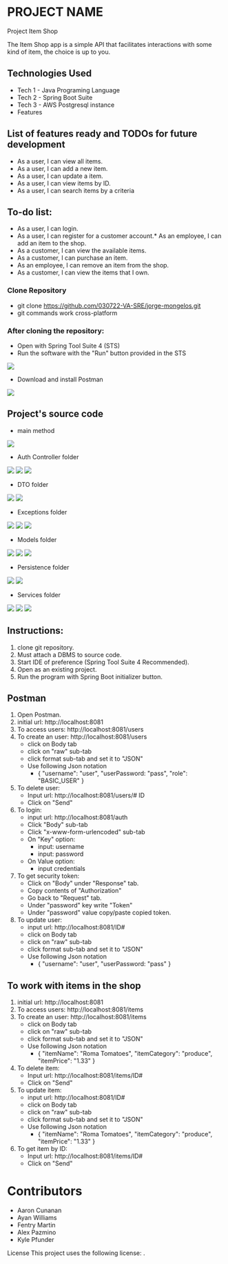 # PROJECT NAME
Project Item Shop

The Item Shop app is a simple API that facilitates
interactions with some kind of item, the choice is up to you.

## Technologies Used
* Tech 1 - Java Programing Language
* Tech 2 - Spring Boot Suite
* Tech 3 - AWS Postgresql instance
* Features

## List of features ready and TODOs for future development

* As a user, I can view all items.
* As a user, I can add a new item.
* As a user, I can update a item.
* As a user, I can view items by ID.
* As a user, I can search items by a criteria

## To-do list:
* As a user, I can login.
* As a user, I can register for a customer account.* As an employee, I can add an item to the shop.
* As a customer, I can view the available items.
* As a customer, I can purchase an item.
* As an employee, I can remove an item from the shop.
* As a customer, I can view the items that I own.

### Clone Repository

* git clone https://github.com/030722-VA-SRE/jorge-mongelos.git
* git commands work cross-platform
### After cloning the repository:
* Open with Spring Tool Suite 4 (STS)
* Run the software with the "Run" button provided in the STS

<img src="https://github.com/030722-VA-SRE/jorge-mongelos/blob/main/images/STS.jpg">

* Download and install Postman

<img src="https://github.com/030722-VA-SRE/jorge-mongelos/blob/main/images/Postman.jpg">

## Project's source code

* main method

<img src="https://github.com/030722-VA-SRE/jorge-mongelos/blob/main/images/mainMethod.jpg">

* Auth Controller folder

<img src="https://github.com/030722-VA-SRE/jorge-mongelos/blob/main/images/AuthController.java.jpg">
<img src="https://github.com/030722-VA-SRE/jorge-mongelos/blob/main/images/ItemsController.jpg">
<img src="https://github.com/030722-VA-SRE/jorge-mongelos/blob/main/images/UsersController.jpg">

* DTO folder

<img src="https://github.com/030722-VA-SRE/jorge-mongelos/blob/main/images/ItemsDTO.jpg">
<img src="https://github.com/030722-VA-SRE/jorge-mongelos/blob/main/images/UsersDTO.jpg">

* Exceptions folder

<img src="https://github.com/030722-VA-SRE/jorge-mongelos/blob/main/images/AuthenticationException.c">
<img src="https://github.com/030722-VA-SRE/jorge-mongelos/blob/main/images/ItemsNotFoundException.png">
<img src="https://github.com/030722-VA-SRE/jorge-mongelos/blob/main/images/UserNotFoundException.png">

* Models folder

<img src="https://github.com/030722-VA-SRE/jorge-mongelos/blob/main/images/Items.png">
<img src="https://github.com/030722-VA-SRE/jorge-mongelos/blob/main/images/Users.png">
<img src="https://github.com/030722-VA-SRE/jorge-mongelos/blob/main/images/UsersRole.png">

* Persistence folder

<img src="https://github.com/030722-VA-SRE/jorge-mongelos/blob/main/images/UsersRepository.png">
<img src="https://github.com/030722-VA-SRE/jorge-mongelos/blob/main/images/ItemsRepository.png">

* Services folder

<img src="https://github.com/030722-VA-SRE/jorge-mongelos/blob/main/images/AuthServices.png">
<img src="https://github.com/030722-VA-SRE/jorge-mongelos/blob/main/images/UsersRepository.png">
<img src="https://github.com/030722-VA-SRE/jorge-mongelos/blob/main/images/UsersRepository.png">

## Instructions:
1. clone git repository.
2. Must attach a DBMS to source code.
3. Start IDE of preference (Spring Tool Suite 4 Recommended).
4. Open as an existing project.
5. Run the program with Spring Boot initializer button.

## Postman

1. Open Postman.
2. initial url: http://localhost:8081
3. To access users: http://localhost:8081/users
4. To create an user: http://localhost:8081/users
   - click on Body tab
   - click on "raw" sub-tab
   - click format sub-tab and set it to "JSON"
   - Use following Json notation
        *  {
            "username": "user",
            "userPassword: "pass",
            "role": "BASIC_USER"
           }
5. To delete user:
    * Input url: http://localhost:8081/users/# ID
    * Click on "Send"
6. To login:
    * input url: http://localhost:8081/auth
    * Click "Body" sub-tab
    * Click "x-www-form-urlencoded" sub-tab
    * On "Key" option:
        - input: username
        - input: password
    * On Value option:
        - input credentials
7. To get security token:
    * Click on "Body" under "Response" tab.
    * Copy contents of "Authorization"
    * Go back to "Request" tab.
    * Under "password" key write "Token"
    * Under "password" value copy/paste copied token.
8. To update user:
    * input url: http://localhost:8081/ID#
    * click on Body tab
    * click on "raw" sub-tab
    * click format sub-tab and set it to "JSON"
    * Use following Json notation
        -  {
            "username": "user",
            "userPassword: "pass"
           }

## To work with items in the shop
1. initial url: http://localhost:8081
2. To access users: http://localhost:8081/items
3. To create an user: http://localhost:8081/items
   - click on Body tab
   - click on "raw" sub-tab
   - click format sub-tab and set it to "JSON"
   - Use following Json notation
        *  {
            "itemName": "Roma Tomatoes",
            "itemCategory": "produce",
            "itemPrice": "1.33"
           }
4. To delete item:
    * Input url: http://localhost:8081/items/ID#
    * Click on "Send"
5. To update item:
    * input url: http://localhost:8081/ID#
    * click on Body tab
    * click on "raw" sub-tab
    * click format sub-tab and set it to "JSON"
    * Use following Json notation
        -  {
            "itemName": "Roma Tomatoes",
            "itemCategory": "produce",
            "itemPrice": "1.33"
           }
6. To get item by ID:
    * Input url: http://localhost:8081/items/ID#
    * Click on "Send"
    


# Contributors
   * Aaron Cunanan
   * Ayan Williams
   * Fentry Martin
   * Alex Pazmino
   * Kyle Pfunder


License
This project uses the following license: <MIT Standard>.